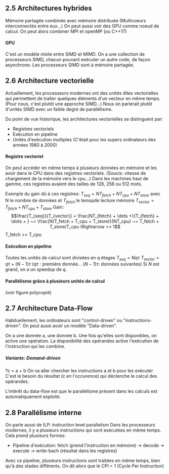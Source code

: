 ## 2.5 Architectures hybrides

Mémoire partagée combinée avec mémoire distribuée
(Multicoeurs interconnectés entre eux...)
On peut aussi voir des GPU comme noeud de calcul.
On peut alors combiner MPI et openMP (ou C++17)

#### GPU
C'est un modèle mixte entre SIMD et MIMD. On a une collection de processeurs SIMD, chacun pouvant exécuter un autre code, de façon asynchrone.
Les processeurs SIMD sont à mémoire partagée.

## 2.6 Architecture vectorielle

Actuellement, les processeurs modernes ont des unités dites vectorielles qui permettent de traîter quelques éléments d'un vecteur en même temps.
(Pour nous, c'est plutôt une approche SIMD...)
Nous on parlerait plutôt d'unités SIMD avec un faible degré de parallélisme.

Du point de vue historique, les architectures vectorielles se distinguent par:
- Registres vectoriels
- Exécution en pipeline
- Unités d'exécution multiples
(C'était pour les supers ordinateurs des années 1980 à 2000)

#### Registre vectoriel
On peut accéder en même temps à plusieurs données en mémoire et les avoir dans le CPU dans des registres vectoriels. (Soucis: vitesse de chargement de la mémoire vers le cpu...)
Dans les machines haut de gamme, ces registres avaient des tailles de 128, 256 ou 512 mots.

Exemple du gain dû à ces registres:
$T_{seq} = NT_{fetch} + NT_{cpu} + NT_{store}$ avec N le nombre de données et $T_{fetch}$ le temspde lecture mémoire
$T_{vector} = T_{fetch} + NT_{cpu} + T_{store}$
Gain:
$$\frac{T_{seq}}{T_{vector}} = \frac{NT_{fetch} + \dots +}{T_{fetch} + \dots + } ~= \frac{N(T_fetch + T_cpu + T_store)}{NT_cpu} ~= T_fetch + T_store/T_cpu \Rightarrow >> 1$$ T_fetch >> T_cpu

#### Exécution en pipeline
Toutes les unités de calcul sont divisées en q étages
$T_{seq} = Nq\tau$
$T_{vector} = q\tau + (N - 1)\tau$ ($q\tau$ : première donnée... $(N - 1) \tau$: données suivantes)
Si $N$ est grand, on a un speedup de $q$.

#### Parallélisme grâce à plusieurs unités de calcul
(voir figure polycopié)


## 2.7 Architecture Data-Flow

Habituellement, les ordinateurs sont "control-driven" ou "instructions-driven".
On peut aussi avoir un modèle "Data-driven".

On a une donnée a, une donnée b. Une fois qu'elles sont disponibles, on active une opération.
La disponibilité des opérandes active l'exécution de l'instruction qui les combine.

##### Variante: Demand-driven
?c = a + b
On va aller chercher les instructions a et b pour les exécuter
C'est le besoin du résultat (c en l'occurence) qui déclenche le calcul des opérandes.

L'intérêt du data-flow est que le parallélisme présent dans les calculs est automatiquement exploité.

## 2.8 Parallélisme interne

On parle aussi de ILP: instruction level parallelism
Dans les processeurs modernes, il y a plusieurs instructions qui sont exécutées en même temps.
Cela prend plusieurs formes:
- Pipeline d'exécution:
fetch (prend l'instruction en mémoire) -> decode -> execute -> write-bach (résultat dans les registres)

Avec ce pipeline, plusieurs instructions sont traitées en même temps, bien qu'à des stades différents.
On dit alors que le CPI = 1 (Cycle Per Instruction)
